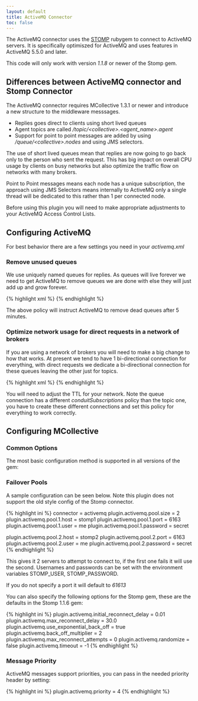 ```yaml
---
layout: default
title: ActiveMQ Connector
toc: false
---
```

[STOMP]: http://stomp.codehaus.org/

The ActiveMQ connector uses the [STOMP] rubygem to connect to ActiveMQ servers.  It is specifically optimiszed for ActiveMQ
and uses features in ActiveMQ 5.5.0 and later.

This code will only work with version _1.1.8_ or newer of the Stomp gem.

## Differences between ActiveMQ connector and Stomp Connector

The ActiveMQ connector requires MCollective 1.3.1 or newer and introduce a new structure to the middleware messsages.

 * Replies goes direct to clients using short lived queues
 * Agent topics are called */topic/&lt;collective&gt;.&lt;agent_name&gt;.agent*
 * Support for point to point messages are added by using _/queue/&lt;collective&gt;.nodes_ and using JMS selectors.

The use of short lived queues mean that replies are now going to go back only to the person who sent the request.
This has big impact on overall CPU usage by clients on busy networks but also optimize the traffic flow on
networks with many brokers.

Point to Point messages means each node has a unique subscription, the approach using JMS Selectors means
internally to ActiveMQ only a single thread will be dedicated to this rather than 1 per connected node.

Before using this plugin you will need to make appropriate adjustments to your ActiveMQ Access Control Lists.

## Configuring ActiveMQ
For best behavior there are a few settings you need in your _activemq.xml_

### Remove unused queues
We use uniquely named queues for replies.  As queues will live forever we need to get ActiveMQ to remove
queues we are done with else they will just add up and grow forever.

{% highlight xml %}
<destinationPolicy>
  <policyMap>
    <policyEntries>
      <policyEntry queue="*.reply.>" gcInactiveDestinations="true" inactiveTimoutBeforeGC="300000" />
    </policyEntries>
  </policyMap>
</destinationPolicy>
{% endhighlight %}

The above policy will instruct ActiveMQ to remove dead queues after 5 minutes.

### Optimize network usage for direct requests in a network of brokers
If you are using a network of brokers you will need to make a big change to how that works.
At present we tend to have 1 bi-directional connection for everything, with direct requests
we dedicate a bi-directional connection for these queues leaving the other just for topics.

{% highlight xml %}
<networkConnectors>
  <networkConnector
        name="stomp1-stomp2-topics"
        uri="static:(tcp://stomp2.xx.net:6166)"
        userName="amq"
        password="secret"
        duplex="true"
        decreaseNetworkConsumerPriority="true"
        networkTTL="2"
        dynamicOnly="true">
        <excludedDestinations>
                <queue physicalName=">" />
        </excludedDestinations>
  </networkConnector>
  <networkConnector
        name="stomp1-stomp2-queues"
        uri="static:(tcp://stomp2.xx.net:6166)"
        userName="amq"
        password="secret"
        duplex="true"
        decreaseNetworkConsumerPriority="true"
        networkTTL="2"
        dynamicOnly="true"
        conduitSubscriptions="false">
        <excludedDestinations>
                <topic physicalName=">" />
        </excludedDestinations>
  </networkConnector>
</networkConnectors>
{% endhighlight %}

You will need to adjust the TTL for your network.  Note the queue connection has a different
_conduitSubscriptions_ policy than the topic one, you have to create these different connections
and set this policy for everything to work correctly.

## Configuring MCollective

### Common Options
The most basic configuration method is supported in all versions of the gem:

### Failover Pools
A sample configuration can be seen below.  Note this plugin does not support the old style config of the Stomp connector.

{% highlight ini %}
connector = activemq
plugin.activemq.pool.size = 2
plugin.activemq.pool.1.host = stomp1
plugin.activemq.pool.1.port = 6163
plugin.activemq.pool.1.user = me
plugin.activemq.pool.1.password = secret

plugin.activemq.pool.2.host = stomp2
plugin.activemq.pool.2.port = 6163
plugin.activemq.pool.2.user = me
plugin.activemq.pool.2.password = secret
{% endhighlight %}

This gives it 2 servers to attempt to connect to, if the first one fails it will use the second.  Usernames and passwords can be set
with the environment variables STOMP_USER, STOMP_PASSWORD.

If you do not specify a port it will default to _61613_

You can also specify the following options for the Stomp gem, these are the defaults in the Stomp 1.1.6 gem:

{% highlight ini %}
plugin.activemq.initial_reconnect_delay = 0.01
plugin.activemq.max_reconnect_delay = 30.0
plugin.activemq.use_exponential_back_off = true
plugin.activemq.back_off_multiplier = 2
plugin.activemq.max_reconnect_attempts = 0
plugin.activemq.randomize = false
plugin.activemq.timeout = -1
{% endhighlight %}

### Message Priority

ActiveMQ messages support priorities, you can pass in the needed priority header by setting:

{% highlight ini %}
plugin.activemq.priority = 4
{% endhighlight %}
